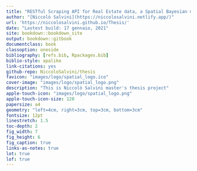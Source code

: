 ```yaml
--- 
title: "RESTful Scraping API for Real Estate data, a Spatial Bayesian modeling perspective with INLA"
author: "[Niccolò Salvini](https://niccolosalvini.netlify.app/)"
url: 'https://niccolosalvini.github.io/Thesis/'
date: "Lastest build: 17 gennaio, 2021"
site: bookdown::bookdown_site
output: bookdown::gitbook
documentclass: book
classoption: oneside
bibliography: [refs.bib, Rpackages.bib]
biblio-style: apalike
link-citations: yes
github-repo: NiccoloSalvini/thesis
favicon: "images/logo/spatial_logo.ico" 
cover-image: "images/logo/spatial_logo.png"
description: "This is Niccolò Salvini master's thesis project"
apple-touch-icon: "images/logo/spatial_logo.png"
apple-touch-icon-size: 120
papersize: a4
geometry: "left=4cm, right=3cm, top=3cm, bottom=3cm"  
fontsize: 12pt
linestretch: 1.5
toc-depth: 2
fig_width: 7
fig_height: 6
fig_caption: true
links-as-notes: true  
lot: true 
lof: true
---
```


<!-- VALUTARE SE METTERE NEL DOCUMENTO FINALE -->








<!-- AUTO COMPILE packages.bib -->

<!-- ```{r include=FALSE} -->
<!-- # automatically create a bib database for R packages -->
<!-- knitr::write_bib(c( -->
<!--   .packages(), 'bookdown', 'knitr', 'rmarkdown' -->
<!-- ), 'packages.bib', append = TRUE) -->
<!-- ``` -->

